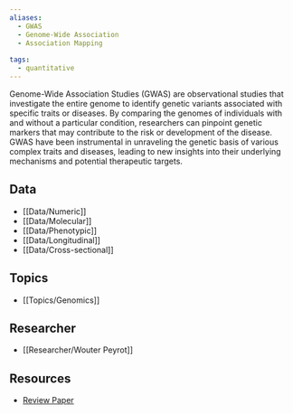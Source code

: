 ```yaml
---
aliases:
  - GWAS
  - Genome-Wide Association
  - Association Mapping
 
tags:
  - quantitative 
---
```


Genome-Wide Association Studies (GWAS) are observational studies that investigate the entire genome to identify genetic variants associated with specific traits or diseases. By comparing the genomes of individuals with and without a particular condition, researchers can pinpoint genetic markers that may contribute to the risk or development of the disease. GWAS have been instrumental in unraveling the genetic basis of various complex traits and diseases, leading to new insights into their underlying mechanisms and potential therapeutic targets.

## Data

 - [[Data/Numeric]]
 - [[Data/Molecular]]
 - [[Data/Phenotypic]]
 - [[Data/Longitudinal]]
 - [[Data/Cross-sectional]]

## Topics

  - [[Topics/Genomics]]

## Researcher

  - [[Researcher/Wouter Peyrot]]

## Resources

  - [Review Paper](https://www.nature.com/articles/s43586-021-00056-9)

